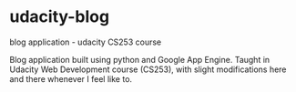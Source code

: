# udacity-blog
blog application - udacity CS253 course

Blog application built using python and Google App Engine.
Taught in Udacity Web Development course (CS253), with slight modifications here and there whenever I feel like to.
